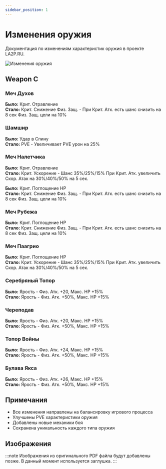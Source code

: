 ```yaml
---
sidebar_position: 1
---
```


# Изменения оружия

Документация по изменениям характеристик оружия в проекте LA2P.RU.

![Изменения оружия](/img/internal-wiki/weapon-changes.png)

## Weapon C

### Меч Духов
**Было:** Крит. Отравление  
**Стало:** Крит. Снижение Физ. Защ. - При Крит. Атк. есть шанс снизить на 8 сек Физ. Защ. цели на 10%

### Шамшир
**Было:** Удар в Спину  
**Стало:** PVE - Увеличивает PVE урон на 25%

### Меч Налетчика
**Было:** Крит. Отравление  
**Стало:** Крит. Ускорение - Шанс 35%/25%/15% При Крит. Атк. увеличить Скор. Атак на 30%/40%/50% на 5 сек.

**Было:** Крит. Поглощение HP  
**Стало:** Крит. Снижение Физ. Защ. - При Крит. Атк. есть шанс снизить на 8 сек Физ. Защ. цели на 10%

### Меч Рубежа
**Было:** Крит. Поглощение HP  
**Стало:** Крит. Снижение Физ. Защ. - При Крит. Атк. есть шанс снизить на 8 сек Физ. Защ. цели на 10%

### Меч Паагрио
**Было:** Крит. Поглощение HP  
**Стало:** Крит. Ускорение - Шанс 35%/25%/15% При Крит. Атк. увеличить Скор. Атак на 30%/40%/50% на 5 сек.

### Серебряный Топор
**Было:** Ярость - Физ. Атк. +20, Макс. HP +15%  
**Стало:** Ярость - Физ. Атк. +50%, Макс. HP +15%

### Череподав
**Было:** Ярость - Физ. Атк. +20, Макс. HP +15%  
**Стало:** Ярость - Физ. Атк. +50%, Макс. HP +15%

### Топор Войны
**Было:** Ярость - Физ. Атк. +24, Макс. HP +15%  
**Стало:** Ярость - Физ. Атк. +50%, Макс. HP +15%

### Булава Якса
**Было:** Ярость - Физ. Атк. +26, Макс. HP +15%  
**Стало:** Ярость - Физ. Атк. +50%, Макс. HP +15%

## Примечания

- Все изменения направлены на балансировку игрового процесса
- Улучшены PVE характеристики оружия
- Добавлены новые механики боя
- Сохранена уникальность каждого типа оружия

## Изображения

:::note
Изображения из оригинального PDF файла будут добавлены позже. В данный момент используется заглушка.
::: 